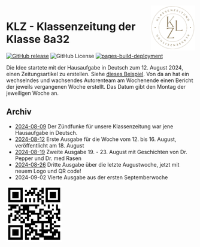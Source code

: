 <img src="Bilder/logo2.png" align="right" height="120">

# KLZ - Klassenzeitung der Klasse 8a32

[![GitHub release](https://img.shields.io/github/release/LiBeKra/KLZ.svg)](https://GitHub.com/LiBeKra/KLZ/releases/)
![GitHub License](https://img.shields.io/github/license/LiBeKra/KLZ)
[![pages-build-deployment](https://github.com/LiBeKra/KLZ/actions/workflows/pages/pages-build-deployment/badge.svg)](https://github.com/LiBeKra/KLZ/actions/workflows/pages/pages-build-deployment)


Die Idee startete mit der Hausaufgabe in Deutsch zum 12. August 2024, einen Zeitungsartikel zu erstellen. Siehe [dieses Beispiel](Archiv/2024-08-09_Klassenskandal.pdf). Von da an hat ein wechselndes und wachsendes Autorenteam am Wochenende einen Bericht der jeweils vergangenen Woche erstellt. Das Datum gibt den Montag der jeweiligen Woche an.

## Archiv

- [2024-08-09](Archiv/2024-08-09_Klassenskandal.pdf) Der Zündfunke für unsere Klassenzeitung war jene Hausaufgabe in Deutsch.
- [2024-08-12](Archiv/2024-08-12.pdf) Erste Ausgabe für die Woche vom 12. bis 16. August, veröffentlicht am 18. August
- [2024-08-19](Archiv/2024-08-19.pdf) Zweite Ausgabe 19. - 23. August mit Geschichten von Dr. Pepper und Dr. med Rasen
- [2024-08-26](Archiv/2024-08-26.pdf) Dritte Ausgabe über die letzte Augustwoche, jetzt mit neuem Logo und QR code!
- 2024-09-02 Vierte Ausgabe aus der ersten Septemberwoche

![QR code](Bilder/qr.png)
